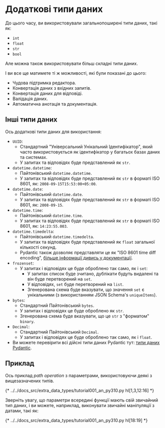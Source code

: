 # Додаткові типи даних

До цього часу, ви використовували загальнопоширені типи даних, такі як:

* `int`
* `float`
* `str`
* `bool`

Але можна також використовувати більш складні типи даних.

І ви все ще матимете ті ж можливості, які були показані до цього:

* Чудова підтримка редактора.
* Конвертація даних з вхідних запитів.
* Конвертація даних для відповіді.
* Валідація даних.
* Автоматична анотація та документація.

## Інші типи даних

Ось додаткові типи даних для використання:

* `UUID`:
    * Стандартний "Універсальний Унікальний Ідентифікатор", який часто використовується як ідентифікатор у багатьох базах даних та системах.
    * У запитах та відповідях буде представлений як `str`.
* `datetime.datetime`:
    * Пайтонівський `datetime.datetime`.
    * У запитах та відповідях буде представлений як `str` в форматі ISO 8601, як: `2008-09-15T15:53:00+05:00`.
* `datetime.date`:
    * Пайтонівський `datetime.date`.
    * У запитах та відповідях буде представлений як `str` в форматі ISO 8601, як: `2008-09-15`.
* `datetime.time`:
    * Пайтонівський `datetime.time`.
    * У запитах та відповідях буде представлений як `str` в форматі ISO 8601, як: `14:23:55.003`.
* `datetime.timedelta`:
    * Пайтонівський `datetime.timedelta`.
    * У запитах та відповідях буде представлений як `float` загальної кількості секунд.
    * Pydantic також дозволяє представляти це як "ISO 8601 time diff encoding", <a href="https://docs.pydantic.dev/latest/concepts/serialization/#json_encoders" class="external-link" target="_blank">більше інформації дивись у документації</a>.
* `frozenset`:
    * У запитах і відповідях це буде оброблено так само, як і `set`:
        * У запитах список буде зчитано, дублікати будуть видалені та він буде перетворений на `set`.
        * У відповідях, `set` буде перетворений на `list`.
        * Згенерована схема буде вказувати, що значення `set` є унікальними (з використанням JSON Schema's `uniqueItems`).
* `bytes`:
    * Стандартний Пайтонівський `bytes`.
    * У запитах і відповідях це буде оброблено як `str`.
    * Згенерована схема буде вказувати, що це `str` з "форматом" `binary`.
* `Decimal`:
    * Стандартний Пайтонівський `Decimal`.
    * У запитах і відповідях це буде оброблено так само, як і `float`.
* Ви можете перевірити всі дійсні типи даних Pydantic тут: <a href="https://docs.pydantic.dev/latest/concepts/types/" class="external-link" target="_blank">типи даних Pydantic</a>.

## Приклад

Ось приклад *path operation* з параметрами, використовуючи деякі з вищезазначених типів.

{* ../../docs_src/extra_data_types/tutorial001_an_py310.py hl[1,3,12:16] *}

Зверніть увагу, що параметри всередині функції мають свій звичайний тип даних, і ви можете, наприклад, виконувати звичайні маніпуляції з датами, такі як:

{* ../../docs_src/extra_data_types/tutorial001_an_py310.py hl[18:19] *}

